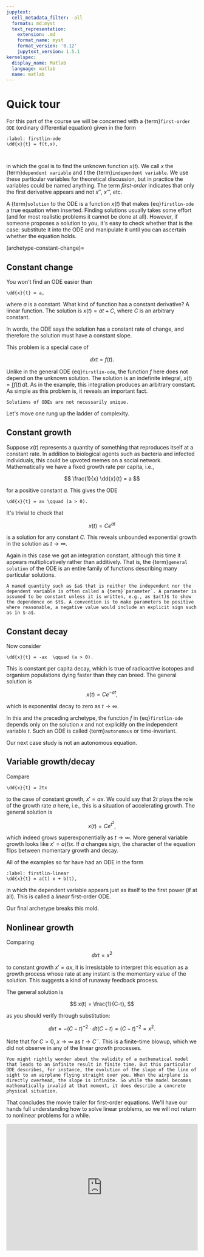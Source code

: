 ```yaml
---
jupytext:
  cell_metadata_filter: -all
  formats: md:myst
  text_representation:
    extension: .md
    format_name: myst
    format_version: '0.12'
    jupytext_version: 1.5.1
kernelspec:
  display_name: Matlab
  language: matlab
  name: matlab
---
```


# Quick tour

For this part of the course we will be concerned with a {term}`first-order ODE` (ordinary differential equation) given in the form

```{math}
:label: firstlin-ode
\dd{x}{t} = f(t,x),
```

```{index} dependent variable
```

```{index} independent variable
```

in which the goal is to find the unknown function $x(t)$. We call $x$ the {term}`dependent variable` and $t$ the {term}`independent variable`. We use these particular variables for theoretical discussion, but in practice the variables could be named anything. The term *first-order* indicates that only the first derivative appears and not $x''$, $x'''$, etc.

A {term}`solution` to the ODE is a function $x(t)$ that makes {eq}`firstlin-ode` a true equation when inserted. Finding solutions usually takes some effort (and for most realistic problems it cannot be done at all). However, if someone proposes a solution to you, it's easy to check whether that is the case: substitute it into the ODE and manipulate it until you can ascertain whether the equation holds.

(archetype-constant-change)=

## Constant change

You won't find an ODE easier than

```{math}
\dd{x}{t} = a, 
```

where $a$ is a constant. What kind of function has a constant derivative? A linear function. The solution is $x(t) = at + C$, where $C$ is an arbitrary constant.

In words, the ODE says the solution has a constant rate of change, and therefore the solution must have a constant slope.

This problem is a special case of

$$
\dd{x}{t} = f(t).
$$

Unlike in the general ODE {eq}`firstlin-ode`, the function $f$ here does not depend on the unknown solution. The solution is an indefinite integral, $x(t) = \int f(t) \, dt$. As in the example, this integration produces an arbitrary constant. As simple as this problem is, it reveals an important fact.

```{note}
Solutions of ODEs are not necessarily unique.
```

Let's move one rung up the ladder of complexity.

## Constant growth

Suppose $x(t)$ represents a quantity of something that reproduces itself at a constant rate. In addition to biological agents such as bacteria and infected individuals, this could be upvoted memes on a social network. Mathematically we have a fixed growth rate per capita, i.e.,

$$
\frac{1}{x} \dd{x}{t} = a
$$

for a positive constant $a$. This gives the ODE

```{math}
\dd{x}{t} = ax \qquad (a > 0). 
```

It's trivial to check that

$$
x(t) = C e^{at}
$$

is a solution for any constant $C$. This reveals unbounded exponential growth in the solution as $t\to\infty$.

Again in this case we got an integration constant, although this time it appears multiplicatively rather than additively. That is, the {term}`general solution` of the ODE is an entire family of functions describing many particular solutions.

```{tip}
A named quantity such as $a$ that is neither the independent nor the dependent variable is often called a {term}`parameter`. A parameter is assumed to be constant unless it is written, e.g., as $a(t)$ to show the dependence on $t$. A convention is to make parameters be positive where reasonable, a negative value would include an explicit sign such as in $-a$.
```

## Constant decay

Now consider

```{math}
\dd{x}{t} = -ax  \qquad (a > 0). 
```

This is constant per capita decay, which is true of radioactive isotopes and organism populations dying faster than they can breed. The general solution is 

$$
x(t) = C e^{-at},
$$

which is exponential decay to zero as $t\to\infty$.

In this and the preceding archetype, the function $f$ in {eq}`firstlin-ode` depends only on the solution $x$ and not explicitly on the independent variable $t$. Such an ODE is called {term}`autonomous` or time-invariant.

Our next case study is not an autonomous equation.

## Variable growth/decay

Compare

```{math}
\dd{x}{t} = 2tx
```

to the case of constant growth, $x'=ax$. We could say that $2t$ plays the role of the growth rate $a$ here, i.e., this is a situation of accelerating growth. The general solution is

$$
x(t) = C e^{t^2},
$$

which indeed grows superexponentially as $t\to\infty$. More general variable growth looks like $x'=a(t)x$. If $a$ changes sign, the character of the equation flips between momentary growth and decay.

All of the examples so far have had an ODE in the form

```{math}
:label: firstlin-linear
\dd{x}{t} = a(t) x + b(t),
```

in which the dependent variable appears just as itself to the first power (if at all). This is called a *linear* first-order ODE.

Our final archetype breaks this mold.

## Nonlinear growth

Comparing

$$
\dd{x}{t} = x^2
$$

to constant growth $x'=ax$, it is irresistable to interpret this equation as a growth process whose rate at any instant is the momentary value of the solution. This suggests a kind of runaway feedback process.

The general solution is

$$
x(t) = \frac{1}{C-t},
$$

as you should verify through substitution:

$$
\dd{x}{t} = -(C-t)^{-2}\cdot \dd{}{t}(C-t) = (C-t)^{-2} = x^2.
$$

Note that for $C>0$, $x\to \infty$ as $t\to C^{-}$. This is a finite-time blowup, which we did not observe in any of the linear growth processes.

```{note}
You might rightly wonder about the validity of a mathematical model that leads to an infinite result in finite time. But this particular ODE describes, for instance, the evolution of the slope of the line of sight to an airplane flying straight over you. When the airplane is directly overhead, the slope is infinite. So while the model becomes mathematically invalid at that moment, it does describe a concrete physical situation.
```

That concludes the movie trailer for first-order equations. We'll have our hands full understanding how to solve linear problems, so we will not return to nonlinear problems for a while.

<div style="max-width:608px"><div style="position:relative;padding-bottom:66.118421052632%"><iframe id="kaltura_player" src="https://cdnapisec.kaltura.com/p/2358381/sp/235838100/embedIframeJs/uiconf_id/43030021/partner_id/2358381?iframeembed=true&playerId=kaltura_player&entry_id=1_lqfvrc0t&flashvars[streamerType]=auto&amp;flashvars[localizationCode]=en&amp;flashvars[leadWithHTML5]=true&amp;flashvars[sideBarContainer.plugin]=true&amp;flashvars[sideBarContainer.position]=left&amp;flashvars[sideBarContainer.clickToClose]=true&amp;flashvars[chapters.plugin]=true&amp;flashvars[chapters.layout]=vertical&amp;flashvars[chapters.thumbnailRotator]=false&amp;flashvars[streamSelector.plugin]=true&amp;flashvars[EmbedPlayer.SpinnerTarget]=videoHolder&amp;flashvars[dualScreen.plugin]=true&amp;flashvars[Kaltura.addCrossoriginToIframe]=true&amp;&wid=1_2yhmjcr4" width="608" height="402" allowfullscreen webkitallowfullscreen mozAllowFullScreen allow="autoplay *; fullscreen *; encrypted-media *" sandbox="allow-forms allow-same-origin allow-scripts allow-top-navigation allow-pointer-lock allow-popups allow-modals allow-orientation-lock allow-popups-to-escape-sandbox allow-presentation allow-top-navigation-by-user-activation" frameborder="0" title="Kaltura Player" style="position:absolute;top:0;left:0;width:100%;height:100%"></iframe></div></div>